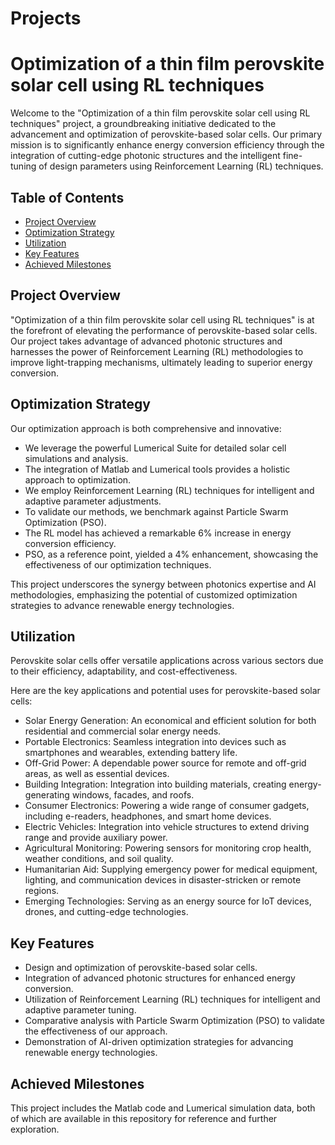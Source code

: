 # Projects
# Optimization of a thin film perovskite solar cell using RL techniques

Welcome to the "Optimization of a thin film perovskite solar cell using RL techniques" project, a groundbreaking initiative dedicated to the advancement and optimization of perovskite-based solar cells. Our primary mission is to significantly enhance energy conversion efficiency through the integration of cutting-edge photonic structures and the intelligent fine-tuning of design parameters using Reinforcement Learning (RL) techniques.

## Table of Contents

- [Project Overview](#project-overview)
- [Optimization Strategy](#optimization-strategy)
- [Utilization](#utilization)
- [Key Features](#key-features)
- [Achieved Milestones](#achieved-milestones)

## Project Overview

"Optimization of a thin film perovskite solar cell using RL techniques" is at the forefront of elevating the performance of perovskite-based solar cells. Our project takes advantage of advanced photonic structures and harnesses the power of Reinforcement Learning (RL) methodologies to improve light-trapping mechanisms, ultimately leading to superior energy conversion.

## Optimization Strategy

Our optimization approach is both comprehensive and innovative:

- We leverage the powerful Lumerical Suite for detailed solar cell simulations and analysis.
- The integration of Matlab and Lumerical tools provides a holistic approach to optimization.
- We employ Reinforcement Learning (RL) techniques for intelligent and adaptive parameter adjustments.
- To validate our methods, we benchmark against Particle Swarm Optimization (PSO).
- The RL model has achieved a remarkable 6% increase in energy conversion efficiency.
- PSO, as a reference point, yielded a 4% enhancement, showcasing the effectiveness of our optimization techniques.

This project underscores the synergy between photonics expertise and AI methodologies, emphasizing the potential of customized optimization strategies to advance renewable energy technologies.

## Utilization

Perovskite solar cells offer versatile applications across various sectors due to their efficiency, adaptability, and cost-effectiveness.

Here are the key applications and potential uses for perovskite-based solar cells:

- Solar Energy Generation: An economical and efficient solution for both residential and commercial solar energy needs.
- Portable Electronics: Seamless integration into devices such as smartphones and wearables, extending battery life.
- Off-Grid Power: A dependable power source for remote and off-grid areas, as well as essential devices.
- Building Integration: Integration into building materials, creating energy-generating windows, facades, and roofs.
- Consumer Electronics: Powering a wide range of consumer gadgets, including e-readers, headphones, and smart home devices.
- Electric Vehicles: Integration into vehicle structures to extend driving range and provide auxiliary power.
- Agricultural Monitoring: Powering sensors for monitoring crop health, weather conditions, and soil quality.
- Humanitarian Aid: Supplying emergency power for medical equipment, lighting, and communication devices in disaster-stricken or remote regions.
- Emerging Technologies: Serving as an energy source for IoT devices, drones, and cutting-edge technologies.

## Key Features

- Design and optimization of perovskite-based solar cells.
- Integration of advanced photonic structures for enhanced energy conversion.
- Utilization of Reinforcement Learning (RL) techniques for intelligent and adaptive parameter tuning.
- Comparative analysis with Particle Swarm Optimization (PSO) to validate the effectiveness of our approach.
- Demonstration of AI-driven optimization strategies for advancing renewable energy technologies.

## Achieved Milestones

This project includes the Matlab code and Lumerical simulation data, both of which are available in this repository for reference and further exploration.
